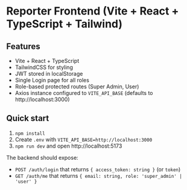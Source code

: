 # Reporter Frontend (Vite + React + TypeScript + Tailwind)

## Features
- Vite + React + TypeScript
- TailwindCSS for styling
- JWT stored in localStorage
- Single Login page for all roles
- Role-based protected routes (Super Admin, User)
- Axios instance configured to `VITE_API_BASE` (defaults to http://localhost:3000)

## Quick start
1. `npm install`
2. Create `.env` with `VITE_API_BASE=http://localhost:3000`
3. `npm run dev` and open http://localhost:5173

The backend should expose:
- `POST /auth/login` that returns `{ access_token: string }` (or `token`)
- `GET /auth/me` that returns `{ email: string, role: 'super_admin' | 'user' }`
